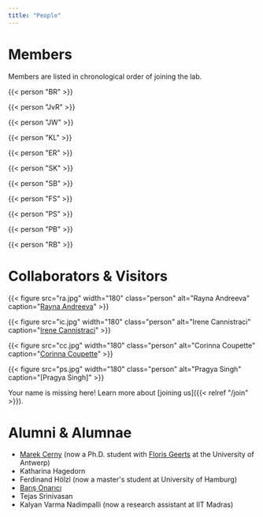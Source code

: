 ```yaml
---
title: "People"
---
```


# Members

Members are listed in chronological order of joining the lab.

{{< person "BR" >}}

{{< person "JvR" >}}

{{< person "JW" >}}

{{< person "KL" >}}

{{< person "ER" >}}

{{< person "SK" >}}

{{< person "SB" >}}

{{< person "FS" >}}

{{< person "PS" >}}

{{< person "PB" >}}

{{< person "RB" >}}

# Collaborators & Visitors

{{< figure src="ra.jpg" width="180" class="person" alt="Rayna Andreeva" caption="[Rayna Andreeva](https://rorondre.github.io)" >}}

{{< figure src="ic.jpg" width="180" class="person" alt="Irene Cannistraci" caption="[Irene Cannistraci](https://irene.cannistraci.dev)" >}}

{{< figure src="cc.jpg" width="180" class="person" alt="Corinna Coupette" caption="[Corinna Coupette](https://www.coupette.io)" >}}

{{< figure src="ps.jpg" width="180" class="person" alt="Pragya Singh" caption="[Pragya Singh]" >}}

Your name is missing here! Learn more about [joining us]({{< relref "/join" >}}).

# Alumni & Alumnae

- [Marek Cerny](http://marekcerny.com) (now a Ph.D. student with [Floris Geerts](https://fgeerts.github.io/) at the University of Antwerp)
- Katharina Hagedorn
- Ferdinand Hölzl (now a master's student at University of Hamburg)
- [Barış Onarıcı](https://www.linkedin.com/in/barisonarici-a271828182845904523/)
- Tejas Srinivasan
- Kalyan Varma Nadimpalli (now a research assistant at IIT Madras)
